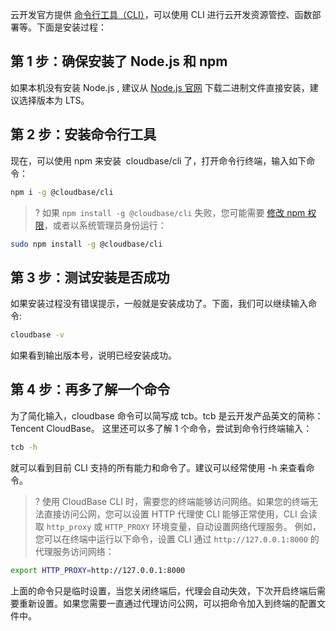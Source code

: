云开发官方提供 [命令行工具（CLI）](https://github.com/TencentCloudBase/cloudbase-cli)，可以使用 CLI 进行云开发资源管控、函数部署等。下面是安装过程：

## 第 1 步：确保安装了 Node.js 和 npm

如果本机没有安装 Node.js , 建议从 [Node.js 官网](https://nodejs.org/zh-cn/) 下载二进制文件直接安装，建议选择版本为 LTS。

## 第 2 步：安装命令行工具

现在，可以使用 npm 来安装  cloudbase/cli 了，打开命令行终端，输入如下命令：

```bash
npm i -g @cloudbase/cli
```

>? 如果 `npm install -g @cloudbase/cli` 失败，您可能需要 [修改 npm 权限](https://docs.npmjs.com/resolving-eacces-permissions-errors-when-installing-packages-globally)，或者以系统管理员身份运行：
 ```sh
sudo npm install -g @cloudbase/cli
```


## 第 3 步：测试安装是否成功

如果安装过程没有错误提示，一般就是安装成功了。下面，我们可以继续输入命令:

```bash
cloudbase -v
```

如果看到输出版本号，说明已经安装成功。

## 第 4 步：再多了解一个命令

为了简化输入，cloudbase 命令可以简写成 tcb。tcb 是云开发产品英文的简称：Tencent CloudBase。
这里还可以多了解 1 个命令，尝试到命令行终端输入：

```bash
tcb -h
```

就可以看到目前 CLI 支持的所有能力和命令了。建议可以经常使用 -h 来查看命令。

>? 使用 CloudBase CLI 时，需要您的终端能够访问网络。如果您的终端无法直接访问公网，您可以设置 HTTP 代理使 CLI 能够正常使用，CLI 会读取 `http_proxy` 或 `HTTP_PROXY` 环境变量，自动设置网络代理服务。
 例如，您可以在终端中运行以下命令，设置 CLI 通过 `http://127.0.0.1:8000` 的代理服务访问网络：
 ```bash
 export HTTP_PROXY=http://127.0.0.1:8000
 ```
上面的命令只是临时设置，当您关闭终端后，代理会自动失效，下次开启终端后需要重新设置。如果您需要一直通过代理访问公网，可以把命令加入到终端的配置文件中。


